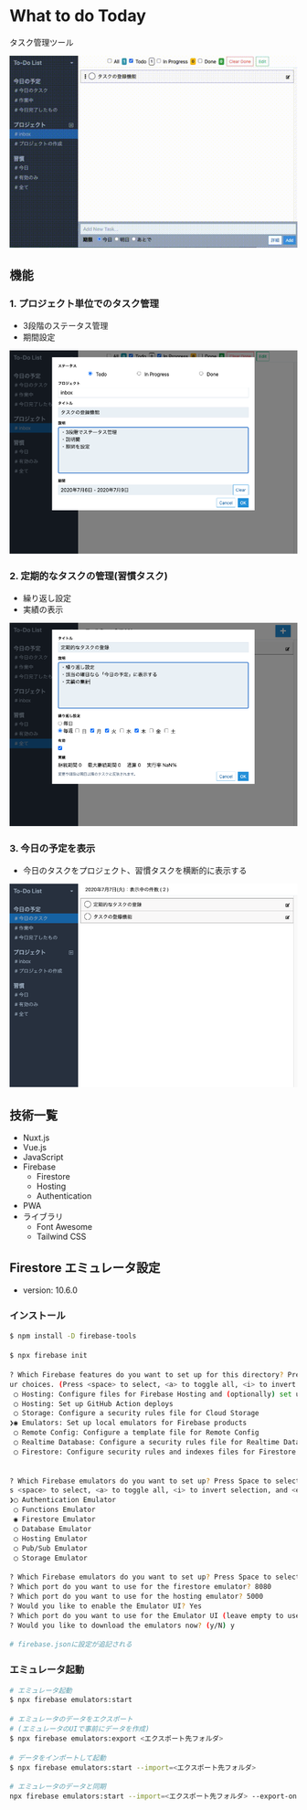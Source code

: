 What to do Today
===
タスク管理ツール

![](./doc/img/demo.gif)



## 機能

### 1. プロジェクト単位でのタスク管理
* 3段階のステータス管理
* 期間設定

![](./doc/img/todolist.png)

### 2. 定期的なタスクの管理(習慣タスク)
* 繰り返し設定
* 実績の表示

![](./doc/img/task.png)

### 3. 今日の予定を表示
* 今日のタスクをプロジェクト、習慣タスクを横断的に表示する

![](./doc/img/today.png)



## 技術一覧

* Nuxt.js
* Vue.js
* JavaScript
* Firebase
  * Firestore
  * Hosting
  * Authentication
* PWA
* ライブラリ
  * Font Awesome
  * Tailwind CSS



## Firestore エミュレータ設定

* version: 10.6.0

### インストール

```bash
$ npm install -D firebase-tools

$ npx firebase init

? Which Firebase features do you want to set up for this directory? Press Space to select features, then Enter to confirm yo
ur choices. (Press <space> to select, <a> to toggle all, <i> to invert selection, and <enter> to proceed)
 ◯ Hosting: Configure files for Firebase Hosting and (optionally) set up GitHub Action deploys
 ◯ Hosting: Set up GitHub Action deploys
 ◯ Storage: Configure a security rules file for Cloud Storage
❯◉ Emulators: Set up local emulators for Firebase products
 ◯ Remote Config: Configure a template file for Remote Config
 ◯ Realtime Database: Configure a security rules file for Realtime Database and (optionally) provision default instance
 ◯ Firestore: Configure security rules and indexes files for Firestore


? Which Firebase emulators do you want to set up? Press Space to select emulators, then Enter to confirm your choices. (Pres
s <space> to select, <a> to toggle all, <i> to invert selection, and <enter> to proceed)
❯◯ Authentication Emulator
 ◯ Functions Emulator
 ◉ Firestore Emulator
 ◯ Database Emulator
 ◯ Hosting Emulator
 ◯ Pub/Sub Emulator
 ◯ Storage Emulator

? Which Firebase emulators do you want to set up? Press Space to select emulators, then Enter to confirm your choices. Firestore Emulator, Hosting Emulator
? Which port do you want to use for the firestore emulator? 8080
? Which port do you want to use for the hosting emulator? 5000
? Would you like to enable the Emulator UI? Yes
? Which port do you want to use for the Emulator UI (leave empty to use any available port)?
? Would you like to download the emulators now? (y/N) y

# firebase.jsonに設定が追記される
```

### エミュレータ起動

```bash
# エミュレータ起動
$ npx firebase emulators:start

# エミュレータのデータをエクスポート
# (エミュレータのUIで事前にデータを作成)
$ npx firebase emulators:export <エクスポート先フォルダ>

# データをインポートして起動
$ npx firebase emulators:start --import=<エクスポート先フォルダ>

# エミュレータのデータと同期
npx firebase emulators:start --import=<エクスポート先フォルダ> --export-on-exit=<エクスポート先フォルダ>
```

